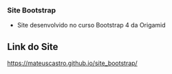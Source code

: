 ### Site Bootstrap

- Site desenvolvido no curso Bootstrap 4 da Origamid


## Link do Site

https://mateuscastro.github.io/site_bootstrap/
